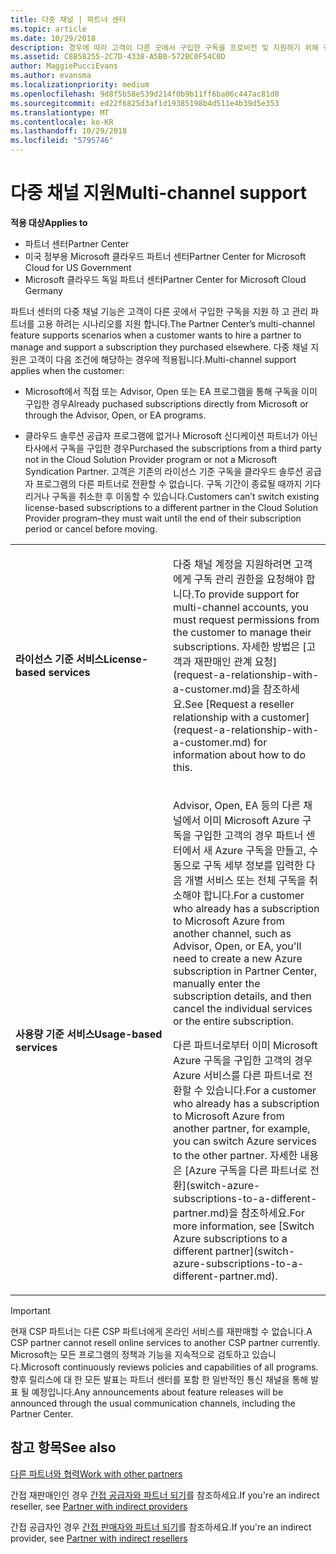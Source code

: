 ```yaml
---
title: 다중 채널 | 파트너 센터
ms.topic: article
ms.date: 10/29/2018
description: 경우에 따라 고객이 다른 곳에서 구입한 구독을 프로비전 및 지원하기 위해 귀사를 고용하려 할 수도 있습니다.
ms.assetid: C8B58255-2C7D-4338-A5B0-572BC0F54C0D
author: MaggiePucciEvans
ms.author: evansma
ms.localizationpriority: medium
ms.openlocfilehash: 9d8f5b58e539d214f0b9b11ff6ba06c447ac81d0
ms.sourcegitcommit: ed22f6825d3af1d19385198b4d511e4b39d5e353
ms.translationtype: MT
ms.contentlocale: ko-KR
ms.lasthandoff: 10/29/2018
ms.locfileid: "5795746"
---
```

# <a name="multi-channel-support"></a><span data-ttu-id="ac8a4-103">다중 채널 지원</span><span class="sxs-lookup"><span data-stu-id="ac8a4-103">Multi-channel support</span></span>

**<span data-ttu-id="ac8a4-104">적용 대상</span><span class="sxs-lookup"><span data-stu-id="ac8a4-104">Applies to</span></span>**

-  <span data-ttu-id="ac8a4-105">파트너 센터</span><span class="sxs-lookup"><span data-stu-id="ac8a4-105">Partner Center</span></span>
-  <span data-ttu-id="ac8a4-106">미국 정부용 Microsoft 클라우드 파트너 센터</span><span class="sxs-lookup"><span data-stu-id="ac8a4-106">Partner Center for Microsoft Cloud for US Government</span></span>
-  <span data-ttu-id="ac8a4-107">Microsoft 클라우드 독일 파트너 센터</span><span class="sxs-lookup"><span data-stu-id="ac8a4-107">Partner Center for Microsoft Cloud Germany</span></span>

<span data-ttu-id="ac8a4-108">파트너 센터의 다중 채널 기능은 고객이 다른 곳에서 구입한 구독을 지원 하 고 관리 파트너를 고용 하려는 시나리오를 지원 합니다.</span><span class="sxs-lookup"><span data-stu-id="ac8a4-108">The Partner Center’s multi-channel feature supports scenarios when a customer wants to hire a partner to manage and support a subscription they purchased elsewhere.</span></span> <span data-ttu-id="ac8a4-109">다중 채널 지원은 고객이 다음 조건에 해당하는 경우에 적용됩니다.</span><span class="sxs-lookup"><span data-stu-id="ac8a4-109">Multi-channel support applies when the customer:</span></span>

-   <span data-ttu-id="ac8a4-110">Microsoft에서 직접 또는 Advisor, Open 또는 EA 프로그램을 통해 구독을 이미 구입한 경우</span><span class="sxs-lookup"><span data-stu-id="ac8a4-110">Already puchased subscriptions directly from Microsoft or through the Advisor, Open, or EA programs.</span></span>

-   <span data-ttu-id="ac8a4-111">클라우드 솔루션 공급자 프로그램에 없거나 Microsoft 신디케이션 파트너가 아닌 타사에서 구독을 구입한 경우</span><span class="sxs-lookup"><span data-stu-id="ac8a4-111">Purchased the subscriptions from a third party not in the Cloud Solution Provider program or not a Microsoft Syndication Partner.</span></span> <span data-ttu-id="ac8a4-112">고객은 기존의 라이선스 기준 구독을 클라우드 솔루션 공급자 프로그램의 다른 파트너로 전환할 수 없습니다. 구독 기간이 종료될 때까지 기다리거나 구독을 취소한 후 이동할 수 있습니다.</span><span class="sxs-lookup"><span data-stu-id="ac8a4-112">Customers can’t switch existing license-based subscriptions to a different partner in the Cloud Solution Provider program–they must wait until the end of their subscription period or cancel before moving.</span></span>


<table>
<colgroup>
<col width="50%" />
<col width="50%" />
</colgroup>
<tbody>
<tr class="odd">
<td><p><strong><span data-ttu-id="ac8a4-113">라이선스 기준 서비스</span><span class="sxs-lookup"><span data-stu-id="ac8a4-113">License-based services</span></span></strong></p></td>
<td><p><span data-ttu-id="ac8a4-114">다중 채널 계정을 지원하려면 고객에게 구독 관리 권한을 요청해야 합니다.</span><span class="sxs-lookup"><span data-stu-id="ac8a4-114">To provide support for multi-channel accounts, you must request permissions from the customer to manage their subscriptions.</span></span> <span data-ttu-id="ac8a4-115">자세한 방법은 [고객과 재판매인 관계 요청](request-a-relationship-with-a-customer.md)을 참조하세요.</span><span class="sxs-lookup"><span data-stu-id="ac8a4-115">See [Request a reseller relationship with a customer](request-a-relationship-with-a-customer.md) for information about how to do this.</span></span></p></td>
</tr>
<tr class="even">
<td><p><strong><span data-ttu-id="ac8a4-116">사용량 기준 서비스</span><span class="sxs-lookup"><span data-stu-id="ac8a4-116">Usage-based services</span></span></strong></p></td>
<td>
<p><span data-ttu-id="ac8a4-117">Advisor, Open, EA 등의 다른 채널에서 이미 Microsoft Azure 구독을 구입한 고객의 경우 파트너 센터에서 새 Azure 구독을 만들고, 수동으로 구독 세부 정보를 입력한 다음 개별 서비스 또는 전체 구독을 취소해야 합니다.</span><span class="sxs-lookup"><span data-stu-id="ac8a4-117">For a customer who already has a subscription to Microsoft Azure from another channel, such as Advisor, Open, or EA, you'll need to create a new Azure subscription in Partner Center, manually enter the subscription details, and then cancel the individual services or the entire subscription.</span></span></p>
<p><span data-ttu-id="ac8a4-118">다른 파트너로부터 이미 Microsoft Azure 구독을 구입한 고객의 경우 Azure 서비스를 다른 파트너로 전환할 수 있습니다.</span><span class="sxs-lookup"><span data-stu-id="ac8a4-118">For a customer who already has a subscription to Microsoft Azure from another partner, for example, you can switch Azure services to the other partner.</span></span> <span data-ttu-id="ac8a4-119">자세한 내용은 [Azure 구독을 다른 파트너로 전환](switch-azure-subscriptions-to-a-different-partner.md)을 참조하세요.</span><span class="sxs-lookup"><span data-stu-id="ac8a4-119">For more information, see [Switch Azure subscriptions to a different partner](switch-azure-subscriptions-to-a-different-partner.md).</span></span></p>
</td>
</tr>
</tbody>
</table>

> [!IMPORTANT]  
> <span data-ttu-id="ac8a4-120">현재 CSP 파트너는 다른 CSP 파트너에게 온라인 서비스를 재판매할 수 없습니다.</span><span class="sxs-lookup"><span data-stu-id="ac8a4-120">A CSP partner cannot resell online services to another CSP partner currently.</span></span> <span data-ttu-id="ac8a4-121">Microsoft는 모든 프로그램의 정책과 기능을 지속적으로 검토하고 있습니다.</span><span class="sxs-lookup"><span data-stu-id="ac8a4-121">Microsoft continuously reviews policies and capabilities of all programs.</span></span> <span data-ttu-id="ac8a4-122">향후 릴리스에 대 한 모든 발표는 파트너 센터를 포함 한 일반적인 통신 채널을 통해 발표 될 예정입니다.</span><span class="sxs-lookup"><span data-stu-id="ac8a4-122">Any announcements about feature releases will be announced through the usual communication channels, including the Partner Center.</span></span> 

## <a name="see-also"></a><span data-ttu-id="ac8a4-123">참고 항목</span><span class="sxs-lookup"><span data-stu-id="ac8a4-123">See also</span></span>

[<span data-ttu-id="ac8a4-124">다른 파트너와 협력</span><span class="sxs-lookup"><span data-stu-id="ac8a4-124">Work with other partners</span></span>](work-with-other-partners.md)

<span data-ttu-id="ac8a4-125">간접 재판매인인 경우 [간접 공급자와 파트너 되기](indirect-reseller-tasks-in-partner-center.md)를 참조하세요.</span><span class="sxs-lookup"><span data-stu-id="ac8a4-125">If you're an indirect reseller, see [Partner with indirect providers](indirect-reseller-tasks-in-partner-center.md)</span></span>

<span data-ttu-id="ac8a4-126">간접 공급자인 경우 [간접 판매자와 파트너 되기](indirect-provider-tasks-in-partner-center.md)를 참조하세요.</span><span class="sxs-lookup"><span data-stu-id="ac8a4-126">If you're an indirect provider, see [Partner with indirect resellers](indirect-provider-tasks-in-partner-center.md)</span></span> 

 

 



